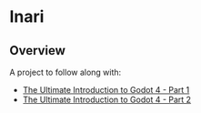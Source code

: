 # Inari

## Overview

A project to follow along with: 
* [The Ultimate Introduction to Godot 4 - Part 1](https://www.youtube.com/watch?v=nAh_Kx5Zh5Q)
* [The Ultimate Introduction to Godot 4 - Part 2](https://www.youtube.com/watch?v=TMhimQceLos)
